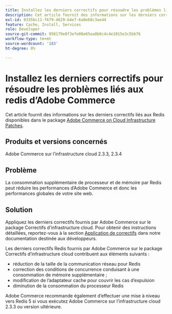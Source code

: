 ```yaml
---
title: Installez les derniers correctifs pour résoudre les problèmes liés aux redis d’Adobe Commerce
description: Cet article fournit des informations sur les derniers correctifs liés aux Redis disponibles dans le package [Adobe Commerce on cloud infrastructure Patches](https://devdocs.magento.com/cloud/project/project-patch.html).
exl-id: 0335bc11-f679-4629-b4e7-6a0e68c3ae44
feature: Cache, Install, Services
role: Developer
source-git-commit: 958179e0f3efe08e65ea8b0c4c4e1015e3c5bb76
workflow-type: tm+mt
source-wordcount: '183'
ht-degree: 0%

---
```


# Installez les derniers correctifs pour résoudre les problèmes liés aux redis d’Adobe Commerce

Cet article fournit des informations sur les derniers correctifs liés aux Redis disponibles dans le package [Adobe Commerce on Cloud Infrastructure Patches](https://devdocs.magento.com/cloud/project/project-patch.html).

## Produits et versions concernés

Adobe Commerce sur l’infrastructure cloud 2.3.3, 2.3.4

## Problème

La consommation supplémentaire de processeur et de mémoire par Redis peut réduire les performances d’Adobe Commerce et donc les performances globales de votre site web.

## Solution

Appliquez les derniers correctifs fournis par Adobe Commerce sur le package Correctifs d’infrastructure cloud. Pour obtenir des instructions détaillées, reportez-vous à la section [Application de correctifs](https://devdocs.magento.com/cloud/project/project-patch.html) dans notre documentation destinée aux développeurs.

Les derniers correctifs Redis fournis par Adobe Commerce sur le package Correctifs d’infrastructure cloud contribuent aux éléments suivants :

* réduction de la taille de la communication réseau pour Redis
* correction des conditions de concurrence conduisant à une consommation de mémoire supplémentaire ;
* modification de l’adaptateur cache pour couvrir les cas d’expulsion
* diminution de la consommation du processeur Redis

Adobe Commerce recommande également d’effectuer une mise à niveau vers Redis 5 si vous exécutez Adobe Commerce sur l’infrastructure cloud 2.3.3 ou version ultérieure.
